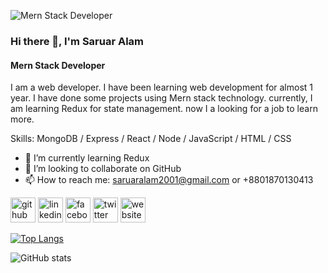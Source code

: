 ![Mern Stack Developer](https://media2.giphy.com/media/qgQUggAC3Pfv687qPC/giphy.gif)

### Hi there 👋, I'm Saruar  Alam
#### Mern Stack Developer

I am a web developer. I have been learning web development for almost 1 year. I have done some projects using Mern stack technology. currently, I am learning Redux for state management. now I a looking for a job to learn more.

Skills: MongoDB / Express / React / Node / JavaScript / HTML / CSS

- 🌱 I’m currently learning Redux 
- 👯 I’m looking to collaborate on GitHub 
- 📫 How to reach me: saruaralam2001@gmail.com or +8801870130413 


[<img src='https://cdn.jsdelivr.net/npm/simple-icons@3.0.1/icons/github.svg' alt='github' height='40'>](https://github.com/saruaralam-swd)  [<img src='https://cdn.jsdelivr.net/npm/simple-icons@3.0.1/icons/linkedin.svg' alt='linkedin' height='40'>](https://www.linkedin.com/in/saruaralam//)  [<img src='https://cdn.jsdelivr.net/npm/simple-icons@3.0.1/icons/facebook.svg' alt='facebook' height='40'>](https://www.facebook.com/saruaralam2001)  [<img src='https://cdn.jsdelivr.net/npm/simple-icons@3.0.1/icons/twitter.svg' alt='twitter' height='40'>](https://twitter.com/saruaralam2001)  [<img src='https://cdn.jsdelivr.net/npm/simple-icons@3.0.1/icons/icloud.svg' alt='website' height='40'>](https://saruaralam-swd.web.app/)  

[![Top Langs](https://github-readme-stats.vercel.app/api/top-langs/?username=saruaralam-swd)](https://github.com/anuraghazra/github-readme-stats)

![GitHub stats](https://github-readme-stats.vercel.app/api?username=saruaralam-swd&show_icons=true)  

